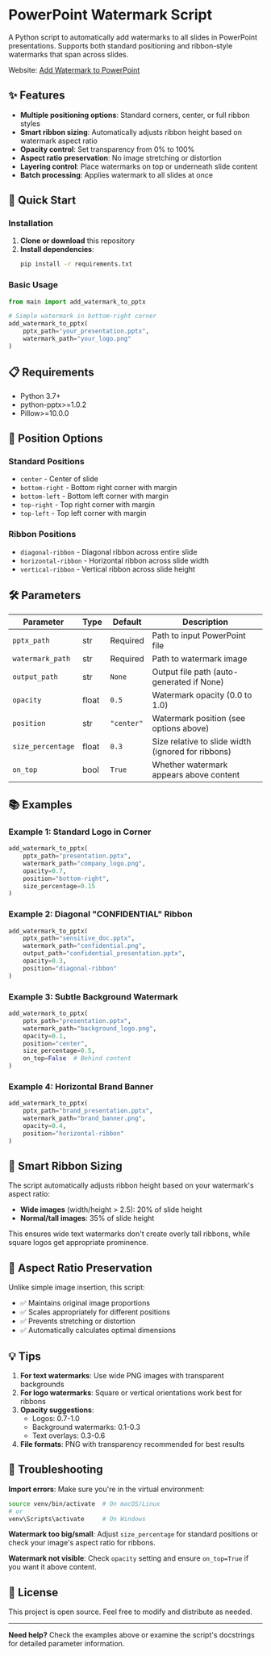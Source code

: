 # PowerPoint Watermark Script

A Python script to automatically add watermarks to all slides in PowerPoint presentations. Supports both standard positioning and ribbon-style watermarks that span across slides.

Website: [Add Watermark to PowerPoint](https://slidespeak.co/free-tools/add-watermark-to-powerpoint/)

## ✨ Features

- **Multiple positioning options**: Standard corners, center, or full ribbon styles
- **Smart ribbon sizing**: Automatically adjusts ribbon height based on watermark aspect ratio
- **Opacity control**: Set transparency from 0% to 100%
- **Aspect ratio preservation**: No image stretching or distortion
- **Layering control**: Place watermarks on top or underneath slide content
- **Batch processing**: Applies watermark to all slides at once

## 🚀 Quick Start

### Installation

1. **Clone or download** this repository
2. **Install dependencies**:
   ```bash
   pip install -r requirements.txt
   ```

### Basic Usage

```python
from main import add_watermark_to_pptx

# Simple watermark in bottom-right corner
add_watermark_to_pptx(
    pptx_path="your_presentation.pptx",
    watermark_path="your_logo.png"
)
```

## 📋 Requirements

- Python 3.7+
- python-pptx>=1.0.2
- Pillow>=10.0.0

## 🎯 Position Options

### Standard Positions
- `center` - Center of slide
- `bottom-right` - Bottom right corner with margin
- `bottom-left` - Bottom left corner with margin  
- `top-right` - Top right corner with margin
- `top-left` - Top left corner with margin

### Ribbon Positions
- `diagonal-ribbon` - Diagonal ribbon across entire slide
- `horizontal-ribbon` - Horizontal ribbon across slide width
- `vertical-ribbon` - Vertical ribbon across slide height

## 🛠️ Parameters

| Parameter | Type | Default | Description |
|-----------|------|---------|-------------|
| `pptx_path` | str | Required | Path to input PowerPoint file |
| `watermark_path` | str | Required | Path to watermark image |
| `output_path` | str | `None` | Output file path (auto-generated if None) |
| `opacity` | float | `0.5` | Watermark opacity (0.0 to 1.0) |
| `position` | str | `"center"` | Watermark position (see options above) |
| `size_percentage` | float | `0.3` | Size relative to slide width (ignored for ribbons) |
| `on_top` | bool | `True` | Whether watermark appears above content |

## 📚 Examples

### Example 1: Standard Logo in Corner
```python
add_watermark_to_pptx(
    pptx_path="presentation.pptx",
    watermark_path="company_logo.png",
    opacity=0.7,
    position="bottom-right",
    size_percentage=0.15
)
```

### Example 2: Diagonal "CONFIDENTIAL" Ribbon
```python
add_watermark_to_pptx(
    pptx_path="sensitive_doc.pptx",
    watermark_path="confidential.png",
    output_path="confidential_presentation.pptx",
    opacity=0.3,
    position="diagonal-ribbon"
)
```

### Example 3: Subtle Background Watermark
```python
add_watermark_to_pptx(
    pptx_path="presentation.pptx",
    watermark_path="background_logo.png",
    opacity=0.1,
    position="center",
    size_percentage=0.5,
    on_top=False  # Behind content
)
```

### Example 4: Horizontal Brand Banner
```python
add_watermark_to_pptx(
    pptx_path="brand_presentation.pptx",
    watermark_path="brand_banner.png",
    opacity=0.4,
    position="horizontal-ribbon"
)
```

## 🎨 Smart Ribbon Sizing

The script automatically adjusts ribbon height based on your watermark's aspect ratio:

- **Wide images** (width/height > 2.5): 20% of slide height
- **Normal/tall images**: 35% of slide height

This ensures wide text watermarks don't create overly tall ribbons, while square logos get appropriate prominence.

## 🔄 Aspect Ratio Preservation

Unlike simple image insertion, this script:
- ✅ Maintains original image proportions
- ✅ Scales appropriately for different positions
- ✅ Prevents stretching or distortion
- ✅ Automatically calculates optimal dimensions

## 💡 Tips

1. **For text watermarks**: Use wide PNG images with transparent backgrounds
2. **For logo watermarks**: Square or vertical orientations work best for ribbons
3. **Opacity suggestions**: 
   - Logos: 0.7-1.0
   - Background watermarks: 0.1-0.3
   - Text overlays: 0.3-0.6
4. **File formats**: PNG with transparency recommended for best results

## 🐛 Troubleshooting

**Import errors**: Make sure you're in the virtual environment:
```bash
source venv/bin/activate  # On macOS/Linux
# or
venv\Scripts\activate     # On Windows
```

**Watermark too big/small**: Adjust `size_percentage` for standard positions or check your image's aspect ratio for ribbons.

**Watermark not visible**: Check `opacity` setting and ensure `on_top=True` if you want it above content.

## 📄 License

This project is open source. Feel free to modify and distribute as needed.

---

**Need help?** Check the examples above or examine the script's docstrings for detailed parameter information. 
